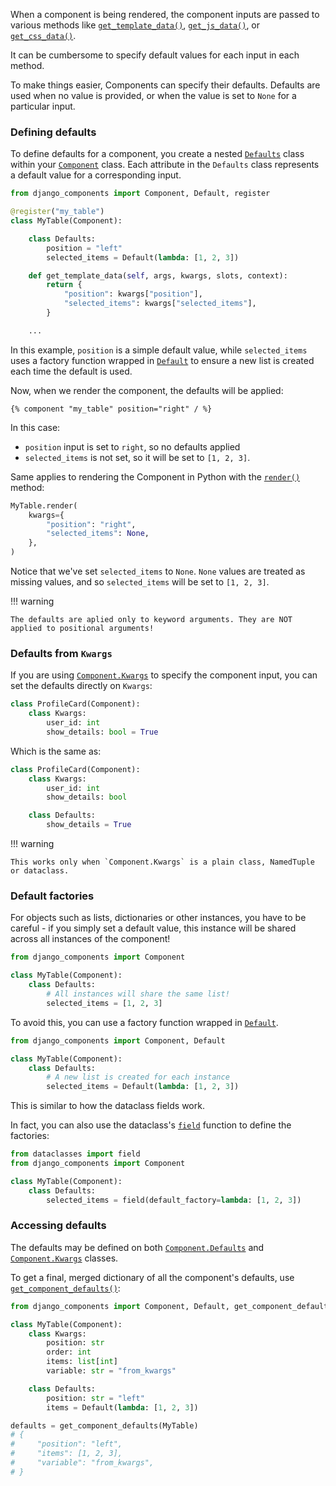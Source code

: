 When a component is being rendered, the component inputs are passed to various methods like
[`get_template_data()`](../../../reference/api#django_components.Component.get_template_data),
[`get_js_data()`](../../../reference/api#django_components.Component.get_js_data),
or [`get_css_data()`](../../../reference/api#django_components.Component.get_css_data).

It can be cumbersome to specify default values for each input in each method.

To make things easier, Components can specify their defaults. Defaults are used when
no value is provided, or when the value is set to `None` for a particular input.

### Defining defaults

To define defaults for a component, you create a nested [`Defaults`](../../../reference/api#django_components.Component.Defaults)
class within your [`Component`](../../../reference/api#django_components.Component) class.
Each attribute in the `Defaults` class represents a default value for a corresponding input.

```py
from django_components import Component, Default, register

@register("my_table")
class MyTable(Component):

    class Defaults:
        position = "left"
        selected_items = Default(lambda: [1, 2, 3])

    def get_template_data(self, args, kwargs, slots, context):
        return {
            "position": kwargs["position"],
            "selected_items": kwargs["selected_items"],
        }

    ...
```

In this example, `position` is a simple default value, while `selected_items` uses a factory function wrapped in [`Default`](../../../reference/api#django_components.Default) to ensure a new list is created each time the default is used.

Now, when we render the component, the defaults will be applied:

```django
{% component "my_table" position="right" / %}
```

In this case:

- `position` input is set to `right`, so no defaults applied
- `selected_items` is not set, so it will be set to `[1, 2, 3]`.

Same applies to rendering the Component in Python with the
[`render()`](../../../reference/api#django_components.Component.render) method:

```py
MyTable.render(
    kwargs={
        "position": "right",
        "selected_items": None,
    },
)
```

Notice that we've set `selected_items` to `None`. `None` values are treated as missing values,
and so `selected_items` will be set to `[1, 2, 3]`.

!!! warning

    The defaults are aplied only to keyword arguments. They are NOT applied to positional arguments!

### Defaults from `Kwargs`

If you are using [`Component.Kwargs`](../fundamentals/typing_and_validation.md#typing-inputs) to specify the component input,
you can set the defaults directly on `Kwargs`:

```python
class ProfileCard(Component):
    class Kwargs:
        user_id: int
        show_details: bool = True
```

Which is the same as:

```python
class ProfileCard(Component):
    class Kwargs:
        user_id: int
        show_details: bool

    class Defaults:
        show_details = True
```

!!! warning

    This works only when `Component.Kwargs` is a plain class, NamedTuple or dataclass.

### Default factories

For objects such as lists, dictionaries or other instances, you have to be careful - if you simply set a default value, this instance will be shared across all instances of the component!

```py
from django_components import Component

class MyTable(Component):
    class Defaults:
        # All instances will share the same list!
        selected_items = [1, 2, 3]
```

To avoid this, you can use a factory function wrapped in [`Default`](../../../reference/api#django_components.Default).

```py
from django_components import Component, Default

class MyTable(Component):
    class Defaults:
        # A new list is created for each instance
        selected_items = Default(lambda: [1, 2, 3])
```

This is similar to how the dataclass fields work.

In fact, you can also use the dataclass's [`field`](https://docs.python.org/3/library/dataclasses.html#dataclasses.field) function to define the factories:

```py
from dataclasses import field
from django_components import Component

class MyTable(Component):
    class Defaults:
        selected_items = field(default_factory=lambda: [1, 2, 3])
```

### Accessing defaults

The defaults may be defined on both [`Component.Defaults`](../../../reference/api#django_components.Component.Defaults) and [`Component.Kwargs`](../../../reference/api#django_components.Component.Kwargs) classes.

To get a final, merged dictionary of all the component's defaults, use [`get_component_defaults()`](../../../reference/api#django_components.get_component_defaults):

```py
from django_components import Component, Default, get_component_defaults

class MyTable(Component):
    class Kwargs:
        position: str
        order: int
        items: list[int]
        variable: str = "from_kwargs"

    class Defaults:
        position: str = "left"
        items = Default(lambda: [1, 2, 3])

defaults = get_component_defaults(MyTable)
# {
#     "position": "left",
#     "items": [1, 2, 3],
#     "variable": "from_kwargs",
# }
```
